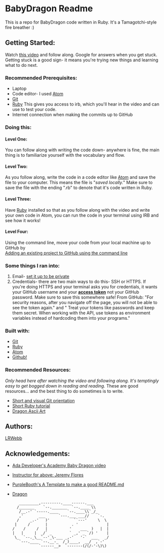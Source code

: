 # BabyDragon Readme

This is a repo for BabyDragon code written in Ruby. It's a Tamagotchi-style fire breather :)

## Getting Started:

Watch [this video](https://vimeo.com/157546255) and follow along. Google for answers when you get stuck. Getting stuck is a good sign- it means you're trying new things and learning what to do next.

### Recommended Prerequisites:

* Laptop
* Code editor- I used [Atom](https://atom.io/)
* [Git](https://git-scm.com/downloads)
* [Ruby](https://www.ruby-lang.org/en/downloads/) This gives you access to irb, which you'll hear in the video and can use to test your code.
* Internet connection when making the commits up to GitHub

### Doing this:

#### Level One:
You can follow along with writing the code down- anywhere is fine, the main thing is to familiarize yourself with the vocabulary and flow.
#### Level Two:
As you follow along, write the code in a code editor like [Atom](https://atom.io/) and save the file to your computer. This means the file is "*saved locally.*" Make sure to save the file with the ending ".rb" to denote that it's code written in Ruby.
#### Level Three:
Have [Ruby](https://www.ruby-lang.org/en/downloads/) installed so that as you follow along with the video and write your own code in Atom, you can run the code in your terminal using IRB and see how it works!
#### Level Four:
Using the command line, move your code from your local machine up to GitHub by  
[Adding an existing project to GitHub using the command line](https://help.github.com/articles/adding-an-existing-project-to-github-using-the-command-line/)

### Some things I ran into:
1. Email- [set it up to be private](https://help.github.com/articles/about-commit-email-addresses/)
2. Credentials- there are two main ways to do this- SSH or HTTPS. If you're doing HTTPS and your terminal asks you for credentials, it wants your GitHub username and your [**access token**](https://help.github.com/articles/creating-a-personal-access-token-for-the-command-line/) not your GitHub password. Make sure to save this somewhere safe! From GitHub: "For security reasons, after you navigate off the page, you will not be able to see the token again." and " Treat your tokens like passwords and keep them secret. When working with the API, use tokens as environment variables instead of hardcoding them into your programs."

### Built with:
* [Git](https://git-scm.com/downloads)
* [Ruby](https://www.ruby-lang.org/en/downloads/) 
* [Atom](https://atom.io/)
* [Github!](https://github.com/)

### Recommended Resources:
*Only head here after watching the video and following along. It's temptingly easy to get bogged down in reading and reading.* These are good resources... and the best thing to do sometimes is to write.
* [Short and visual Git orientation](https://rogerdudler.github.io/git-guide/)
* [Short Ruby tutorial](https://www.ruby-lang.org/en/documentation/quickstart/)
* [Dragon Ascii Art](http://chris.com/ascii/index.php?art=creatures/dragons)

## Authors:
[LRWebb](https://github.com/LRWebb)

## Acknowledgements:
* [Ada Developer's Academy  Baby Dragon video](https://vimeo.com/157546255)
* [Instructor for above: Jeremy Flores](https://vimeo.com/jnfada)
* [PurpleBooth's A Template to make a good README.md](https://gist.github.com/PurpleBooth/109311bb0361f32d87a2)
* [Dragon](http://chris.com/ascii/index.php?art=creatures/dragons)


         _________,---------.____------.___
        /_______    `--._______  `--.____ \\
         /__.-' `-----.____    `--.____\\`_/_
         ,'       ___      `---.___ ___//    `-.
        /     _.-'   )'           ``---'     \  \
       |     /       |           . '             |
      /    /     /   |          '    ___  )   |  |
      |   |     |  _/` _        ` _,' _ `/) '    |
       \_  `--._\__`--'_\-___ _,-'   '-`  ___   _/
         `---.____ `--.__-_  /_)____,  __/  ,`-'
                  `------__>  `-------(/(/-'-\)\)
